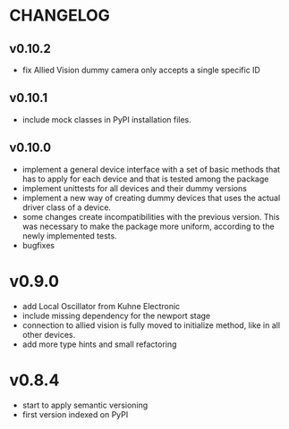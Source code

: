 # CHANGELOG

## v0.10.2

- fix Allied Vision dummy camera only accepts a single specific ID

## v0.10.1

- include mock classes in PyPI installation files.

## v0.10.0

- implement a general device interface with a set of basic methods that has to apply for each device and that is tested among the package
- implement unittests for all devices and their dummy versions
- implement a new way of creating dummy devices that uses the actual driver class of a device.
- some changes create incompatibilities with the previous version. This was necessary to make the package more uniform, according to the newly implemented tests.
- bugfixes

# v0.9.0

- add Local Oscillator from Kuhne Electronic
- include missing dependency for the newport stage
- connection to allied vision is fully moved to initialize method, like in all other devices.
- add more type hints and small refactoring

# v0.8.4

- start to apply semantic versioning
- first version indexed on PyPI
